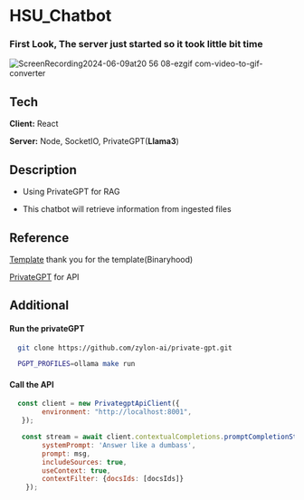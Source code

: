 # HSU_Chatbot

### First Look, The server just started so it took little bit time
![ScreenRecording2024-06-09at20 56 08-ezgif com-video-to-gif-converter](https://github.com/CungThinh/HSU_Chatbot/assets/114906482/01f4e172-840f-4e31-84f1-a2b8e2843e86)


## Tech

**Client:** React

**Server:** Node, SocketIO, PrivateGPT(**Llama3**)

## Description

- Using PrivateGPT for RAG

- This chatbot will retrieve information from ingested files

## Reference

[Template](https://www.youtube.com/watch?v=70H_7C0kMbI) thank you for the template(Binaryhood)

[PrivateGPT](https://docs.privategpt.dev/overview/welcome/introduction) for API

## Additional

#### Run the privateGPT 

```bash
  git clone https://github.com/zylon-ai/private-gpt.git
```

```bash
  PGPT_PROFILES=ollama make run
```

#### Call the API

```javascript
  const client = new PrivategptApiClient({
        environment: "http://localhost:8001",
   });

   const stream = await client.contextualCompletions.promptCompletionStream({
        systemPrompt: 'Answer like a dumbass',
        prompt: msg,
        includeSources: true,
        useContext: true,
        contextFilter: {docsIds: [docsIds]}
    });
```
